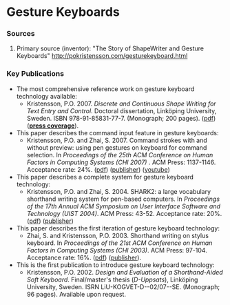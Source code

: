 # Gesture Keyboards

### Sources

1. Primary source \(inventor\): "The Story of ShapeWriter and Gesture Keyboards" http://pokristensson.com/gesturekeyboard.html

### Key Publications

* The most comprehensive reference work on gesture keyboard technology available:
  * Kristensson, P.O. 2007. _Discrete and Continuous Shape Writing for Text Entry and Control_. Doctoral dissertation, Linköping University, Sweden. ISBN 978-91-85831-77-7. \(Monograph; 200 pages\). \([pdf](http://pokristensson.com/pubs/KristenssonDoctoralDissertation2007.pdf)\) \([**press coverage**](http://pokristensson.com/press_phd2007.html)\).
* This paper describes the command input feature in gesture keyboards:
  * Kristensson, P.O. and Zhai, S. 2007. Command strokes with and without preview: using pen gestures on keyboard for command selection. In _Proceedings of the 25th ACM Conference on Human Factors in Computing Systems \(CHI 2007\)_
    . ACM Press: 1137-1146. Acceptance rate: 24%. \([pdf](http://pokristensson.com/pubs/KristenssonZhaiCHI2007a.pdf)\) \([publisher](http://dx.doi.org/10.1145/1240624.1240797)\) \([youtube](http://www.youtube.com/watch?v=cuKYvEygPgg)\)
* This paper describes a complete system for gesture keyboard technology:
  * Kristensson, P.O. and Zhai, S. 2004. SHARK2: a large vocabulary shorthand writing system for pen-based computers. In
    _Proceedings of the 17th Annual ACM Symposium on User Interface Software and Technology \(UIST 2004\)_. ACM Press: 43-52. Acceptance rate: 20%. \([pdf](http://pokristensson.com/pubs/KristenssonZhaiUIST2004.pdf)\) \([publisher](http://dx.doi.org/10.1145/1029632.1029640)\)
* This paper describes the first iteration of gesture keyboard technology:
  * Zhai, S. and Kristensson, P.O. 2003. Shorthand writing on stylus keyboard. In
    _Proceedings of the 21st ACM Conference on Human Factors in Computing Systems \(CHI 2003\)_. ACM Press: 97-104. Acceptance rate: 16%. \([pdf](http://pokristensson.com/pubs/ZhaiKristenssonCHI2003.pdf)\) \([publisher](http://dx.doi.org/10.1145/642611.642630)\).
* This is the first publication to introduce gesture keyboard technology:
  * Kristensson, P.O. 2002. _Design and Evaluation of a Shorthand-Aided Soft Keyboard_. Final/master's thesis \(_D-Uppsats_\), Linköping University, Sweden. ISRN LiU-KOGVET-D--02/07--SE. \(Monograph; 96 pages\). Available upon request.



